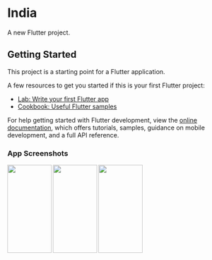 # India

A new Flutter project.

## Getting Started

This project is a starting point for a Flutter application.

A few resources to get you started if this is your first Flutter project:

- [Lab: Write your first Flutter app](https://docs.flutter.dev/get-started/codelab)
- [Cookbook: Useful Flutter samples](https://docs.flutter.dev/cookbook)

For help getting started with Flutter development, view the
[online documentation](https://docs.flutter.dev/), which offers tutorials,
samples, guidance on mobile development, and a full API reference.

### App Screenshots
<img align="left" width="100" height="200" src="https://github.com/pavithramoorthy-official/India-Flutter-Project/assets/144348676/20e802dc-bf70-41d6-8291-c4ceda7cf5ea">
<img align="left" width="100" height="200" src="https://github.com/pavithramoorthy-official/India-Flutter-Project/assets/144348676/043add5f-a755-47c2-970d-cce8a5283412)">
<img align="left" width="100" height="200" src="https://github.com/pavithramoorthy-official/India-Flutter-Project/assets/144348676/596691ca-9c47-49bb-8ce5-bbfd4fa90700">







